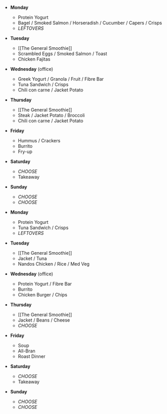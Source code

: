 

- **Monday**
	- Protein Yogurt
	- Bagel / Smoked Salmon / Horseradish / Cucumber / Capers / Crisps
	- *LEFTOVERS*
- **Tuesday**
	- [[The General Smoothie]]
	- Scrambled Eggs / Smoked Salmon / Toast
	- Chicken Fajitas
- **Wednesday** (office)
	- Greek Yogurt / Granola / Fruit / Fibre Bar
	- Tuna Sandwich / Crisps
	- Chili con carne / Jacket Potato
- **Thursday**
	- [[The General Smoothie]]
	- Steak / Jacket Potato / Broccoli
	- Chili con carne / Jacket Potato
- **Friday**
	- Hummus / Crackers
	- Burrito
	- Fry-up
- **Saturday**
	- *CHOOSE*
	- Takeaway
- **Sunday**
	- *CHOOSE*
	- *CHOOSE*



- **Monday**
	- Protein Yogurt
	- Tuna Sandwich / Crisps
	- *LEFTOVERS*
- **Tuesday**
	- [[The General Smoothie]]
	- Jacket / Tuna
	- Nandos Chicken / Rice / Med Veg
- **Wednesday** (office)
	- Protein Yogurt / Fibre Bar
	- Burrito
	- Chicken Burger / Chips
- **Thursday**
	- [[The General Smoothie]]
	- Jacket / Beans / Cheese
	- *CHOOSE*
- **Friday**
	- Soup
	- All-Bran
	- Roast Dinner
- **Saturday**
	- *CHOOSE*
	- Takeaway
- **Sunday**
	- *CHOOSE*
	- *CHOOSE*